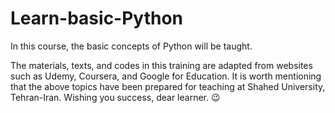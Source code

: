 # Learn-basic-Python
In this course, the basic concepts of Python will be taught.

The materials, texts, and codes in this training are adapted from websites such as Udemy, Coursera, and Google for Education. It is worth mentioning that the above topics have been prepared for teaching at Shahed University, Tehran-Iran. Wishing you success, dear learner. 😉
